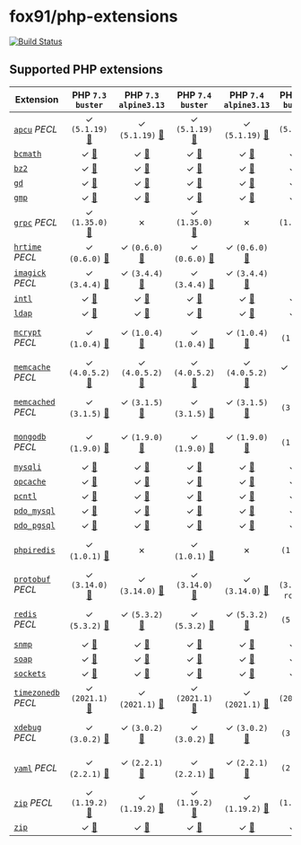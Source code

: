 # fox91/php-extensions

[![Build Status](https://travis-ci.org/fox91/docker-php-extensions.svg?branch=master)](https://travis-ci.org/fox91/docker-php-extensions)

## Supported PHP extensions

Extension | PHP `7.3` `buster` | PHP `7.3` `alpine3.13` | PHP `7.4` `buster` | PHP `7.4` `alpine3.13` | PHP `8.0` `buster` | PHP `8.0` `alpine3.13`
----------|:------------------:|:----------------------:|:------------------:|:----------------------:|:------------------:|:---------------------:
[`apcu`](https://pecl.php.net/package/apcu) _PECL_ | ✓ `(5.1.19)` [:whale:](https://github.com/fox91/docker-php-extensions/blob/master/7.3/buster/pecl_apcu/Dockerfile) | ✓ `(5.1.19)` [:whale:](https://github.com/fox91/docker-php-extensions/blob/master/7.3/alpine3.13/pecl_apcu/Dockerfile) | ✓ `(5.1.19)` [:whale:](https://github.com/fox91/docker-php-extensions/blob/master/7.4/buster/pecl_apcu/Dockerfile) | ✓ `(5.1.19)` [:whale:](https://github.com/fox91/docker-php-extensions/blob/master/7.4/alpine3.13/pecl_apcu/Dockerfile) | ✓ `(5.1.19)` [:whale:](https://github.com/fox91/docker-php-extensions/blob/master/8.0/buster/pecl_apcu/Dockerfile) | ✓ `(5.1.19)` [:whale:](https://github.com/fox91/docker-php-extensions/blob/master/8.0/alpine3.13/pecl_apcu/Dockerfile)
[`bcmath`](https://php.net/bcmath) | ✓ [:whale:](https://github.com/fox91/docker-php-extensions/blob/master/7.3/buster/bcmath/Dockerfile) | ✓ [:whale:](https://github.com/fox91/docker-php-extensions/blob/master/7.3/alpine3.13/bcmath/Dockerfile) | ✓ [:whale:](https://github.com/fox91/docker-php-extensions/blob/master/7.4/buster/bcmath/Dockerfile) | ✓ [:whale:](https://github.com/fox91/docker-php-extensions/blob/master/7.4/alpine3.13/bcmath/Dockerfile) | ✓ [:whale:](https://github.com/fox91/docker-php-extensions/blob/master/8.0/buster/bcmath/Dockerfile) | ✓ [:whale:](https://github.com/fox91/docker-php-extensions/blob/master/8.0/alpine3.13/bcmath/Dockerfile)
[`bz2`](https://php.net/bz2) | ✓ [:whale:](https://github.com/fox91/docker-php-extensions/blob/master/7.3/buster/bz2/Dockerfile) | ✓ [:whale:](https://github.com/fox91/docker-php-extensions/blob/master/7.3/alpine3.13/bz2/Dockerfile) | ✓ [:whale:](https://github.com/fox91/docker-php-extensions/blob/master/7.4/buster/bz2/Dockerfile) | ✓ [:whale:](https://github.com/fox91/docker-php-extensions/blob/master/7.4/alpine3.13/bz2/Dockerfile) | ✓ [:whale:](https://github.com/fox91/docker-php-extensions/blob/master/8.0/buster/bz2/Dockerfile) | ✓ [:whale:](https://github.com/fox91/docker-php-extensions/blob/master/8.0/alpine3.13/bz2/Dockerfile)
[`gd`](https://php.net/gd) | ✓ [:whale:](https://github.com/fox91/docker-php-extensions/blob/master/7.3/buster/gd/Dockerfile) | ✓ [:whale:](https://github.com/fox91/docker-php-extensions/blob/master/7.3/alpine3.13/gd/Dockerfile) | ✓ [:whale:](https://github.com/fox91/docker-php-extensions/blob/master/7.4/buster/gd/Dockerfile) | ✓ [:whale:](https://github.com/fox91/docker-php-extensions/blob/master/7.4/alpine3.13/gd/Dockerfile) | ✓ [:whale:](https://github.com/fox91/docker-php-extensions/blob/master/8.0/buster/gd/Dockerfile) | ✓ [:whale:](https://github.com/fox91/docker-php-extensions/blob/master/8.0/alpine3.13/gd/Dockerfile)
[`gmp`](https://php.net/gmp) | ✓ [:whale:](https://github.com/fox91/docker-php-extensions/blob/master/7.3/buster/gmp/Dockerfile) | ✓ [:whale:](https://github.com/fox91/docker-php-extensions/blob/master/7.3/alpine3.13/gmp/Dockerfile) | ✓ [:whale:](https://github.com/fox91/docker-php-extensions/blob/master/7.4/buster/gmp/Dockerfile) | ✓ [:whale:](https://github.com/fox91/docker-php-extensions/blob/master/7.4/alpine3.13/gmp/Dockerfile) | ✓ [:whale:](https://github.com/fox91/docker-php-extensions/blob/master/8.0/buster/gmp/Dockerfile) | ✓ [:whale:](https://github.com/fox91/docker-php-extensions/blob/master/8.0/alpine3.13/gmp/Dockerfile)
[`grpc`](https://pecl.php.net/package/grpc) _PECL_ | ✓ `(1.35.0)` [:whale:](https://github.com/fox91/docker-php-extensions/blob/master/7.3/buster/pecl_grpc/Dockerfile) | ✗ | ✓ `(1.35.0)` [:whale:](https://github.com/fox91/docker-php-extensions/blob/master/7.4/buster/pecl_grpc/Dockerfile) | ✗ | ✓ `(1.35.0)` [:whale:](https://github.com/fox91/docker-php-extensions/blob/master/8.0/buster/pecl_grpc/Dockerfile) | ✗
[`hrtime`](https://pecl.php.net/package/hrtime) _PECL_ | ✓ `(0.6.0)` [:whale:](https://github.com/fox91/docker-php-extensions/blob/master/7.3/buster/pecl_hrtime/Dockerfile) | ✓ `(0.6.0)` [:whale:](https://github.com/fox91/docker-php-extensions/blob/master/7.3/alpine3.13/pecl_hrtime/Dockerfile) | ✓ `(0.6.0)` [:whale:](https://github.com/fox91/docker-php-extensions/blob/master/7.4/buster/pecl_hrtime/Dockerfile) | ✓ `(0.6.0)` [:whale:](https://github.com/fox91/docker-php-extensions/blob/master/7.4/alpine3.13/pecl_hrtime/Dockerfile) | ✗ | ✗
[`imagick`](https://pecl.php.net/package/imagick) _PECL_ | ✓ `(3.4.4)` [:whale:](https://github.com/fox91/docker-php-extensions/blob/master/7.3/buster/pecl_imagick/Dockerfile) | ✓ `(3.4.4)` [:whale:](https://github.com/fox91/docker-php-extensions/blob/master/7.3/alpine3.13/pecl_imagick/Dockerfile) | ✓ `(3.4.4)` [:whale:](https://github.com/fox91/docker-php-extensions/blob/master/7.4/buster/pecl_imagick/Dockerfile) | ✓ `(3.4.4)` [:whale:](https://github.com/fox91/docker-php-extensions/blob/master/7.4/alpine3.13/pecl_imagick/Dockerfile) | ✗ | ✗
[`intl`](https://php.net/intl) | ✓ [:whale:](https://github.com/fox91/docker-php-extensions/blob/master/7.3/buster/intl/Dockerfile) | ✓ [:whale:](https://github.com/fox91/docker-php-extensions/blob/master/7.3/alpine3.13/intl/Dockerfile) | ✓ [:whale:](https://github.com/fox91/docker-php-extensions/blob/master/7.4/buster/intl/Dockerfile) | ✓ [:whale:](https://github.com/fox91/docker-php-extensions/blob/master/7.4/alpine3.13/intl/Dockerfile) | ✓ [:whale:](https://github.com/fox91/docker-php-extensions/blob/master/8.0/buster/intl/Dockerfile) | ✓ [:whale:](https://github.com/fox91/docker-php-extensions/blob/master/8.0/alpine3.13/intl/Dockerfile)
[`ldap`](https://php.net/ldap) | ✓ [:whale:](https://github.com/fox91/docker-php-extensions/blob/master/7.3/buster/ldap/Dockerfile) | ✓ [:whale:](https://github.com/fox91/docker-php-extensions/blob/master/7.3/alpine3.13/ldap/Dockerfile) | ✓ [:whale:](https://github.com/fox91/docker-php-extensions/blob/master/7.4/buster/ldap/Dockerfile) | ✓ [:whale:](https://github.com/fox91/docker-php-extensions/blob/master/7.4/alpine3.13/ldap/Dockerfile) | ✓ [:whale:](https://github.com/fox91/docker-php-extensions/blob/master/8.0/buster/ldap/Dockerfile) | ✓ [:whale:](https://github.com/fox91/docker-php-extensions/blob/master/8.0/alpine3.13/ldap/Dockerfile)
[`mcrypt`](https://pecl.php.net/package/mcrypt) _PECL_ | ✓ `(1.0.4)` [:whale:](https://github.com/fox91/docker-php-extensions/blob/master/7.3/buster/pecl_mcrypt/Dockerfile) | ✓ `(1.0.4)` [:whale:](https://github.com/fox91/docker-php-extensions/blob/master/7.3/alpine3.13/pecl_mcrypt/Dockerfile) | ✓ `(1.0.4)` [:whale:](https://github.com/fox91/docker-php-extensions/blob/master/7.4/buster/pecl_mcrypt/Dockerfile) | ✓ `(1.0.4)` [:whale:](https://github.com/fox91/docker-php-extensions/blob/master/7.4/alpine3.13/pecl_mcrypt/Dockerfile) | ✓ `(1.0.4)` [:whale:](https://github.com/fox91/docker-php-extensions/blob/master/8.0/buster/pecl_mcrypt/Dockerfile) | ✓ `(1.0.4)` [:whale:](https://github.com/fox91/docker-php-extensions/blob/master/8.0/alpine3.13/pecl_mcrypt/Dockerfile)
[`memcache`](https://pecl.php.net/package/memcache) _PECL_ | ✓ `(4.0.5.2)` [:whale:](https://github.com/fox91/docker-php-extensions/blob/master/7.3/buster/pecl_memcache/Dockerfile) | ✓ `(4.0.5.2)` [:whale:](https://github.com/fox91/docker-php-extensions/blob/master/7.3/alpine3.13/pecl_memcache/Dockerfile) | ✓ `(4.0.5.2)` [:whale:](https://github.com/fox91/docker-php-extensions/blob/master/7.4/buster/pecl_memcache/Dockerfile) | ✓ `(4.0.5.2)` [:whale:](https://github.com/fox91/docker-php-extensions/blob/master/7.4/alpine3.13/pecl_memcache/Dockerfile) | ✓ `(8.0)` [:whale:](https://github.com/fox91/docker-php-extensions/blob/master/8.0/buster/pecl_memcache/Dockerfile) | ✓ `(8.0)` [:whale:](https://github.com/fox91/docker-php-extensions/blob/master/8.0/alpine3.13/pecl_memcache/Dockerfile)
[`memcached`](https://pecl.php.net/package/memcached) _PECL_ | ✓ `(3.1.5)` [:whale:](https://github.com/fox91/docker-php-extensions/blob/master/7.3/buster/pecl_memcached/Dockerfile) | ✓ `(3.1.5)` [:whale:](https://github.com/fox91/docker-php-extensions/blob/master/7.3/alpine3.13/pecl_memcached/Dockerfile) | ✓ `(3.1.5)` [:whale:](https://github.com/fox91/docker-php-extensions/blob/master/7.4/buster/pecl_memcached/Dockerfile) | ✓ `(3.1.5)` [:whale:](https://github.com/fox91/docker-php-extensions/blob/master/7.4/alpine3.13/pecl_memcached/Dockerfile) | ✓ `(3.1.5)` [:whale:](https://github.com/fox91/docker-php-extensions/blob/master/8.0/buster/pecl_memcached/Dockerfile) | ✓ `(3.1.5)` [:whale:](https://github.com/fox91/docker-php-extensions/blob/master/8.0/alpine3.13/pecl_memcached/Dockerfile)
[`mongodb`](https://pecl.php.net/package/mongodb) _PECL_ | ✓ `(1.9.0)` [:whale:](https://github.com/fox91/docker-php-extensions/blob/master/7.3/buster/pecl_mongodb/Dockerfile) | ✓ `(1.9.0)` [:whale:](https://github.com/fox91/docker-php-extensions/blob/master/7.3/alpine3.13/pecl_mongodb/Dockerfile) | ✓ `(1.9.0)` [:whale:](https://github.com/fox91/docker-php-extensions/blob/master/7.4/buster/pecl_mongodb/Dockerfile) | ✓ `(1.9.0)` [:whale:](https://github.com/fox91/docker-php-extensions/blob/master/7.4/alpine3.13/pecl_mongodb/Dockerfile) | ✓ `(1.9.0)` [:whale:](https://github.com/fox91/docker-php-extensions/blob/master/8.0/buster/pecl_mongodb/Dockerfile) | ✓ `(1.9.0)` [:whale:](https://github.com/fox91/docker-php-extensions/blob/master/8.0/alpine3.13/pecl_mongodb/Dockerfile)
[`mysqli`](https://php.net/mysqli) | ✓ [:whale:](https://github.com/fox91/docker-php-extensions/blob/master/7.3/buster/mysqli/Dockerfile) | ✓ [:whale:](https://github.com/fox91/docker-php-extensions/blob/master/7.3/alpine3.13/mysqli/Dockerfile) | ✓ [:whale:](https://github.com/fox91/docker-php-extensions/blob/master/7.4/buster/mysqli/Dockerfile) | ✓ [:whale:](https://github.com/fox91/docker-php-extensions/blob/master/7.4/alpine3.13/mysqli/Dockerfile) | ✓ [:whale:](https://github.com/fox91/docker-php-extensions/blob/master/8.0/buster/mysqli/Dockerfile) | ✓ [:whale:](https://github.com/fox91/docker-php-extensions/blob/master/8.0/alpine3.13/mysqli/Dockerfile)
[`opcache`](https://php.net/opcache) | ✓ [:whale:](https://github.com/fox91/docker-php-extensions/blob/master/7.3/buster/opcache/Dockerfile) | ✓ [:whale:](https://github.com/fox91/docker-php-extensions/blob/master/7.3/alpine3.13/opcache/Dockerfile) | ✓ [:whale:](https://github.com/fox91/docker-php-extensions/blob/master/7.4/buster/opcache/Dockerfile) | ✓ [:whale:](https://github.com/fox91/docker-php-extensions/blob/master/7.4/alpine3.13/opcache/Dockerfile) | ✓ [:whale:](https://github.com/fox91/docker-php-extensions/blob/master/8.0/buster/opcache/Dockerfile) | ✓ [:whale:](https://github.com/fox91/docker-php-extensions/blob/master/8.0/alpine3.13/opcache/Dockerfile)
[`pcntl`](https://php.net/pcntl) | ✓ [:whale:](https://github.com/fox91/docker-php-extensions/blob/master/7.3/buster/pcntl/Dockerfile) | ✓ [:whale:](https://github.com/fox91/docker-php-extensions/blob/master/7.3/alpine3.13/pcntl/Dockerfile) | ✓ [:whale:](https://github.com/fox91/docker-php-extensions/blob/master/7.4/buster/pcntl/Dockerfile) | ✓ [:whale:](https://github.com/fox91/docker-php-extensions/blob/master/7.4/alpine3.13/pcntl/Dockerfile) | ✓ [:whale:](https://github.com/fox91/docker-php-extensions/blob/master/8.0/buster/pcntl/Dockerfile) | ✓ [:whale:](https://github.com/fox91/docker-php-extensions/blob/master/8.0/alpine3.13/pcntl/Dockerfile)
[`pdo_mysql`](https://php.net/pdo_mysql) | ✓ [:whale:](https://github.com/fox91/docker-php-extensions/blob/master/7.3/buster/pdo_mysql/Dockerfile) | ✓ [:whale:](https://github.com/fox91/docker-php-extensions/blob/master/7.3/alpine3.13/pdo_mysql/Dockerfile) | ✓ [:whale:](https://github.com/fox91/docker-php-extensions/blob/master/7.4/buster/pdo_mysql/Dockerfile) | ✓ [:whale:](https://github.com/fox91/docker-php-extensions/blob/master/7.4/alpine3.13/pdo_mysql/Dockerfile) | ✓ [:whale:](https://github.com/fox91/docker-php-extensions/blob/master/8.0/buster/pdo_mysql/Dockerfile) | ✓ [:whale:](https://github.com/fox91/docker-php-extensions/blob/master/8.0/alpine3.13/pdo_mysql/Dockerfile)
[`pdo_pgsql`](https://php.net/pdo_pgsql) | ✓ [:whale:](https://github.com/fox91/docker-php-extensions/blob/master/7.3/buster/pdo_pgsql/Dockerfile) | ✓ [:whale:](https://github.com/fox91/docker-php-extensions/blob/master/7.3/alpine3.13/pdo_pgsql/Dockerfile) | ✓ [:whale:](https://github.com/fox91/docker-php-extensions/blob/master/7.4/buster/pdo_pgsql/Dockerfile) | ✓ [:whale:](https://github.com/fox91/docker-php-extensions/blob/master/7.4/alpine3.13/pdo_pgsql/Dockerfile) | ✓ [:whale:](https://github.com/fox91/docker-php-extensions/blob/master/8.0/buster/pdo_pgsql/Dockerfile) | ✓ [:whale:](https://github.com/fox91/docker-php-extensions/blob/master/8.0/alpine3.13/pdo_pgsql/Dockerfile)
[`phpiredis`](https://github.com/nrk/phpiredis) | ✓ `(1.0.1)` [:whale:](https://github.com/fox91/docker-php-extensions/blob/master/7.3/buster/phpiredis/Dockerfile) | ✗ | ✓ `(1.0.1)` [:whale:](https://github.com/fox91/docker-php-extensions/blob/master/7.4/buster/phpiredis/Dockerfile) | ✗ | ✓ `(1.0.1)` [:whale:](https://github.com/fox91/docker-php-extensions/blob/master/8.0/buster/phpiredis/Dockerfile) | ✗
[`protobuf`](https://pecl.php.net/package/protobuf) _PECL_ | ✓ `(3.14.0)` [:whale:](https://github.com/fox91/docker-php-extensions/blob/master/7.3/buster/pecl_protobuf/Dockerfile) | ✓ `(3.14.0)` [:whale:](https://github.com/fox91/docker-php-extensions/blob/master/7.3/alpine3.13/pecl_protobuf/Dockerfile) | ✓ `(3.14.0)` [:whale:](https://github.com/fox91/docker-php-extensions/blob/master/7.4/buster/pecl_protobuf/Dockerfile) | ✓ `(3.14.0)` [:whale:](https://github.com/fox91/docker-php-extensions/blob/master/7.4/alpine3.13/pecl_protobuf/Dockerfile) | ✓ `(3.15.0-rc1)` [:whale:](https://github.com/fox91/docker-php-extensions/blob/master/8.0/buster/pecl_protobuf/Dockerfile) | ✓ `(3.15.0-rc1)` [:whale:](https://github.com/fox91/docker-php-extensions/blob/master/8.0/alpine3.13/pecl_protobuf/Dockerfile)
[`redis`](https://pecl.php.net/package/redis) _PECL_ | ✓ `(5.3.2)` [:whale:](https://github.com/fox91/docker-php-extensions/blob/master/7.3/buster/pecl_redis/Dockerfile) | ✓ `(5.3.2)` [:whale:](https://github.com/fox91/docker-php-extensions/blob/master/7.3/alpine3.13/pecl_redis/Dockerfile) | ✓ `(5.3.2)` [:whale:](https://github.com/fox91/docker-php-extensions/blob/master/7.4/buster/pecl_redis/Dockerfile) | ✓ `(5.3.2)` [:whale:](https://github.com/fox91/docker-php-extensions/blob/master/7.4/alpine3.13/pecl_redis/Dockerfile) | ✓ `(5.3.2)` [:whale:](https://github.com/fox91/docker-php-extensions/blob/master/8.0/buster/pecl_redis/Dockerfile) | ✓ `(5.3.2)` [:whale:](https://github.com/fox91/docker-php-extensions/blob/master/8.0/alpine3.13/pecl_redis/Dockerfile)
[`snmp`](https://php.net/snmp) | ✓ [:whale:](https://github.com/fox91/docker-php-extensions/blob/master/7.3/buster/snmp/Dockerfile) | ✓ [:whale:](https://github.com/fox91/docker-php-extensions/blob/master/7.3/alpine3.13/snmp/Dockerfile) | ✓ [:whale:](https://github.com/fox91/docker-php-extensions/blob/master/7.4/buster/snmp/Dockerfile) | ✓ [:whale:](https://github.com/fox91/docker-php-extensions/blob/master/7.4/alpine3.13/snmp/Dockerfile) | ✓ [:whale:](https://github.com/fox91/docker-php-extensions/blob/master/8.0/buster/snmp/Dockerfile) | ✓ [:whale:](https://github.com/fox91/docker-php-extensions/blob/master/8.0/alpine3.13/snmp/Dockerfile)
[`soap`](https://php.net/soap) | ✓ [:whale:](https://github.com/fox91/docker-php-extensions/blob/master/7.3/buster/soap/Dockerfile) | ✓ [:whale:](https://github.com/fox91/docker-php-extensions/blob/master/7.3/alpine3.13/soap/Dockerfile) | ✓ [:whale:](https://github.com/fox91/docker-php-extensions/blob/master/7.4/buster/soap/Dockerfile) | ✓ [:whale:](https://github.com/fox91/docker-php-extensions/blob/master/7.4/alpine3.13/soap/Dockerfile) | ✓ [:whale:](https://github.com/fox91/docker-php-extensions/blob/master/8.0/buster/soap/Dockerfile) | ✓ [:whale:](https://github.com/fox91/docker-php-extensions/blob/master/8.0/alpine3.13/soap/Dockerfile)
[`sockets`](https://php.net/sockets) | ✓ [:whale:](https://github.com/fox91/docker-php-extensions/blob/master/7.3/buster/sockets/Dockerfile) | ✓ [:whale:](https://github.com/fox91/docker-php-extensions/blob/master/7.3/alpine3.13/sockets/Dockerfile) | ✓ [:whale:](https://github.com/fox91/docker-php-extensions/blob/master/7.4/buster/sockets/Dockerfile) | ✓ [:whale:](https://github.com/fox91/docker-php-extensions/blob/master/7.4/alpine3.13/sockets/Dockerfile) | ✓ [:whale:](https://github.com/fox91/docker-php-extensions/blob/master/8.0/buster/sockets/Dockerfile) | ✓ [:whale:](https://github.com/fox91/docker-php-extensions/blob/master/8.0/alpine3.13/sockets/Dockerfile)
[`timezonedb`](https://pecl.php.net/package/timezonedb) _PECL_ | ✓ `(2021.1)` [:whale:](https://github.com/fox91/docker-php-extensions/blob/master/7.3/buster/pecl_timezonedb/Dockerfile) | ✓ `(2021.1)` [:whale:](https://github.com/fox91/docker-php-extensions/blob/master/7.3/alpine3.13/pecl_timezonedb/Dockerfile) | ✓ `(2021.1)` [:whale:](https://github.com/fox91/docker-php-extensions/blob/master/7.4/buster/pecl_timezonedb/Dockerfile) | ✓ `(2021.1)` [:whale:](https://github.com/fox91/docker-php-extensions/blob/master/7.4/alpine3.13/pecl_timezonedb/Dockerfile) | ✓ `(2021.1)` [:whale:](https://github.com/fox91/docker-php-extensions/blob/master/8.0/buster/pecl_timezonedb/Dockerfile) | ✓ `(2021.1)` [:whale:](https://github.com/fox91/docker-php-extensions/blob/master/8.0/alpine3.13/pecl_timezonedb/Dockerfile)
[`xdebug`](https://pecl.php.net/package/xdebug) _PECL_ | ✓ `(3.0.2)` [:whale:](https://github.com/fox91/docker-php-extensions/blob/master/7.3/buster/pecl_xdebug/Dockerfile) | ✓ `(3.0.2)` [:whale:](https://github.com/fox91/docker-php-extensions/blob/master/7.3/alpine3.13/pecl_xdebug/Dockerfile) | ✓ `(3.0.2)` [:whale:](https://github.com/fox91/docker-php-extensions/blob/master/7.4/buster/pecl_xdebug/Dockerfile) | ✓ `(3.0.2)` [:whale:](https://github.com/fox91/docker-php-extensions/blob/master/7.4/alpine3.13/pecl_xdebug/Dockerfile) | ✓ `(3.0.2)` [:whale:](https://github.com/fox91/docker-php-extensions/blob/master/8.0/buster/pecl_xdebug/Dockerfile) | ✓ `(3.0.2)` [:whale:](https://github.com/fox91/docker-php-extensions/blob/master/8.0/alpine3.13/pecl_xdebug/Dockerfile)
[`yaml`](https://pecl.php.net/package/yaml) _PECL_ | ✓ `(2.2.1)` [:whale:](https://github.com/fox91/docker-php-extensions/blob/master/7.3/buster/pecl_yaml/Dockerfile) | ✓ `(2.2.1)` [:whale:](https://github.com/fox91/docker-php-extensions/blob/master/7.3/alpine3.13/pecl_yaml/Dockerfile) | ✓ `(2.2.1)` [:whale:](https://github.com/fox91/docker-php-extensions/blob/master/7.4/buster/pecl_yaml/Dockerfile) | ✓ `(2.2.1)` [:whale:](https://github.com/fox91/docker-php-extensions/blob/master/7.4/alpine3.13/pecl_yaml/Dockerfile) | ✓ `(2.2.1)` [:whale:](https://github.com/fox91/docker-php-extensions/blob/master/8.0/buster/pecl_yaml/Dockerfile) | ✓ `(2.2.1)` [:whale:](https://github.com/fox91/docker-php-extensions/blob/master/8.0/alpine3.13/pecl_yaml/Dockerfile)
[`zip`](https://pecl.php.net/package/zip) _PECL_ | ✓ `(1.19.2)` [:whale:](https://github.com/fox91/docker-php-extensions/blob/master/7.3/buster/pecl_zip/Dockerfile) | ✓ `(1.19.2)` [:whale:](https://github.com/fox91/docker-php-extensions/blob/master/7.3/alpine3.13/pecl_zip/Dockerfile) | ✓ `(1.19.2)` [:whale:](https://github.com/fox91/docker-php-extensions/blob/master/7.4/buster/pecl_zip/Dockerfile) | ✓ `(1.19.2)` [:whale:](https://github.com/fox91/docker-php-extensions/blob/master/7.4/alpine3.13/pecl_zip/Dockerfile) | ✓ `(1.19.2)` [:whale:](https://github.com/fox91/docker-php-extensions/blob/master/8.0/buster/pecl_zip/Dockerfile) | ✓ `(1.19.2)` [:whale:](https://github.com/fox91/docker-php-extensions/blob/master/8.0/alpine3.13/pecl_zip/Dockerfile)
[`zip`](https://php.net/zip) | ✓ [:whale:](https://github.com/fox91/docker-php-extensions/blob/master/7.3/buster/zip/Dockerfile) | ✓ [:whale:](https://github.com/fox91/docker-php-extensions/blob/master/7.3/alpine3.13/zip/Dockerfile) | ✓ [:whale:](https://github.com/fox91/docker-php-extensions/blob/master/7.4/buster/zip/Dockerfile) | ✓ [:whale:](https://github.com/fox91/docker-php-extensions/blob/master/7.4/alpine3.13/zip/Dockerfile) | ✓ [:whale:](https://github.com/fox91/docker-php-extensions/blob/master/8.0/buster/zip/Dockerfile) | ✓ [:whale:](https://github.com/fox91/docker-php-extensions/blob/master/8.0/alpine3.13/zip/Dockerfile)
